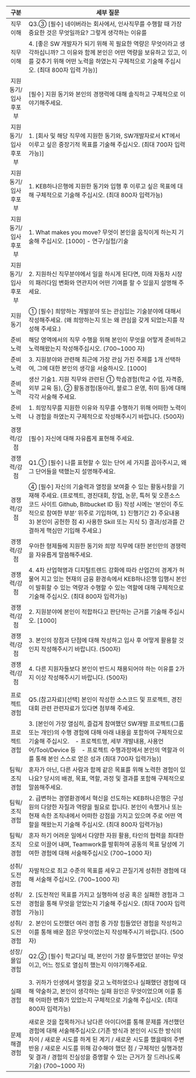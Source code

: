 |        구분         | 세부 질문                                                    |
| :-----------------: | ------------------------------------------------------------ |
|      직무이해       | Q3.③ [필수] 네이버라는 회사에서, 인사직무를 수행할 때 가장 중요한 것은 무엇일까요? 그렇게 생각하는 이유를 |
|      직무이해       | 4. [좋은 SW 개발자가 되기 위해 꼭 필요한 역량은 무엇이라고 생각하십니까? 그 이유와 함께 본인은 어떤 역량을 보유하고 있고, 이를 갖추기 위해 어떤 노력을 하였는지 구체적으로 기술해 주십시오. (최대 800자 입력 가능)] |
| 지원동기/입사후포부 | [필수] 지원 동기와 본인의 경쟁력에 대해 솔직하고 구체적으로 이야기해주세요. |
| 지원동기/입사후포부 | 1. [회사 및 해당 직무에 지원한 동기와, SW개발자로서 KT에서 이루고 싶은 중장기적 목표를 기술해 주십시오. (최대 700자 입력가능)] |
| 지원동기/입사후포부 | 1. KEB하나은행에 지원한 동기와 입행 후 이루고 싶은 목표에 대해 구체적으로 기술해 주십시오. (최대 800자 입력가능) |
| 지원동기/입사후포부 | 1. What makes you move? 무엇이 본인을 움직이게 하는지 기술해 주십시오. [1000] - 연구/실험/기술 |
| 지원동기/입사후포부 | 2. 지원하신 직무분야에서 일을 하시게 된다면, 미래 자동차 시장의 패러다임 변화와 연관지어 어떤 기여를 할 수 있을지 설명해 주세요. |
|      지원동기       | ① [필수] 희망하는 개발분야 또는 관심있는 기술분야에 대해서 작성해주세요. (왜 희망하는지 또는 왜 관심을 갖게 되었는지를 작성해 주세요.) |
|      준비노력       | 해당 영역에서의 직무 수행을 위해 본인이 무엇을 어떻게 준비하고 노력해왔는지 작성해주십시오. (700~1000 자) |
|      준비노력       | 3. 지원분야와 관련해 최근에 가장 관심 가진 주제를 1개 선택하여, 그에 대한 본인의 생각을 서술하시오. [1000] |
|      준비노력       | 생산 기술1. 지원 직무와 관련된 ① 학습경험(학교 수업, 자격증, 외부 교육 등), ② 활동경험(동아리, 블로그 운영, 취미 등)에 대해 각각 서술해 주세요. |
|      준비노력       | 1. 희망직무를 지원한 이유와 직무를 수행하기 위해 어떠한 노력이나 경험을 하였는지 구체적으로 작성해주시기 바랍니다. (500자) |
|                     |                                                              |
|     경쟁력/강점     | [필수] 자신에 대해 자유롭게 표현해 주세요.                   |
|     경쟁력/강점     | Q1.① [필수] 나를 표현할 수 있는 단어 세 가지를 꼽아주시고, 왜 그 단어들을 택했는지 설명해주세요. |
|     경쟁력/강점     | ④ [필수] 자신의 기술력과 열정을 보여줄 수 있는 활동사항을 기재해 주세요. (프로젝트, 경진대회, 창업, 논문, 특허 및 오픈소스 코드 사이트 Github, Bitbucket ID 등) 작성 시에는 ‘본인이 주도적으로 참여한 부분‘ 위주로 기입하며, 1) 진행기간 2) 주요내용 3) 본인이 공헌한 점 4) 사용한 Skill 또는 지식 5) 결과/성과를 간결하게 핵심만 기입해 주세요.) |
|     경쟁력/강점     | 우아한 형제들에 지원한 동기와 희망 직무에 대한 본인만의 경쟁력을 자유롭게 말씀해주세요. |
|     경쟁력/강점     | 4. 4차 산업혁명과 디지털트렌드 강화에 따라 산업간의 경계가 허물어 지고 있는 현재의 금융 환경속에서 KEB하나은행 입행시 본인이 발휘할 수 있는 역량과 수행할 수 있는 역할에 대해 구체적으로 기술해 주십시오. (최대 800자 입력가능) |
|     경쟁력/강점     | 2. 지원분야에 본인이 적합하다고 판단하는 근거를 기술해 주십시오. [1000] |
|     경쟁력/강점     | 3. 본인의 장점과 단점에 대해 작성하고 입사 후 어떻게 활용할 것인지 작성해주시기 바랍니다. (500자) |
|     경쟁력/강점     | 4. 다른 지원자들보다 본인이 반드시 채용되어야 하는 이유를 2가지 이상 작성해주시기 바랍니다. (500자) |
|                     |                                                              |
|    프로젝트 경험    | Q5.(참고자료)[선택] 본인이 작성한 소스코드 및 프로젝트, 경진대회 관련 관련자료가 있다면 첨부해 주세요. |
|    프로젝트 경험    | 3. [본인이 가장 열심히, 즐겁게 참여했던 SW개발 프로젝트(그룹 또는 개인)의 수행 경험에 대해 아래 내용을 포함하여 구체적으로 기술해 주십시오.　- 프로젝트명, 세부 개발내용, 사용언어/Tool/Device 등　- 프로젝트 수행과정에서 본인의 역할과 이를 통해 본인 스스로 얻은 성과 (최대 700자 입력가능)] |
|   팀웍/조직 경험    | 혼자가 아닌, 다른 사람과 함께 같은 목표를 위해 노력한 경험이 있나요? 당시의 배경, 목표, 역할, 과정 및 결과를 포함해 구체적으로 말씀해주세요. |
|   팀웍/조직 경험    | 2. 급변하는 경영환경에서 혁신을 선도하는 KEB하나은행은 구성원의 다양한 자질과 역량을 필요로 합니다. 본인이 속했거나 또는 현재 속한 조직내에서 어떠한 강점을 가지고 있으며 주로 어떤 역할을 해왔는지 기술해 주십시오. (최대 800자 입력가능) |
|   팀웍/조직 경험    | 혼자 하기 어려운 일에서 다양한 자원 활용, 타인의 협력을 최대한으로 이끌어 내며, Teamwork를 발휘하여 공동의 목표 달성에 기여한 경험에 대해 서술해주십시오  (700~1000 자) |
|                     |                                                              |
|    성취/도전경험    | 자발적으로 최고 수준의 목표를 세우고 끈질기게 성취한 경험에 대해 서술해 주십시오.  (700~1000 자) |
|    성취/도전경험    | 2. [도전적인 목표를 가지고 실행하여 성공 혹은 실패한 경험과 그 경험을 통해 무엇을 얻었는지 기술해 주십시오. (최대 700자 입력 가능)] |
|    성취/도전경험    | 2. 본인이 도전했던 여러 경험 중 가장 힘들었던 경험을 작성하고 이를 통해 배운 점은 무엇이었는지 작성해주시기 바랍니다. (500자) |
|    성장/몰입경험    | Q2.② [필수] 학교다닐 때, 본인이 가장 몰두했었던 분야는 무엇이고, 어느 정도로 열심히 했는지 이야기해주세요. |
|                     |                                                              |
|      실패 경험      | 3. 귀하가 인생에서 열정을 갖고 노력하였으나 실패했던 경험에 대해 약술하고, 본인이 생각하는 실패 원인은 무엇이었으며 이를 통해 어떠한 변화가 있었는지 구체적으로 기술해 주십시오. (최대 800자 입력가능) |
|                     |                                                              |
|    문제해결경험     | 새로운 것을 접목하거나 남다른 아이디어를 통해 문제를 개선했던 경험에 대해 서술해주십시오.(기존 방식과 본인이 시도한 방식의 차이 / 새로운 시도를 하게 된 계기 / 새로운 시도를 했을때의 주변 반응 / 새로운 시도를 위해 감수해야 했던 점 / 구체적인 실행과정 및 결과 / 경험의 진실성을 증명할 수 있는 근거가 잘 드러나도록 기술)  (700~1000 자) |